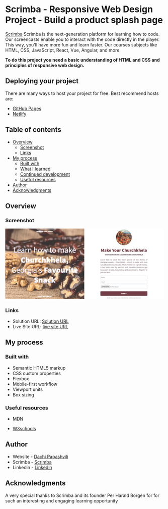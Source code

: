# Scrimba - Responsive Web Design Project - Build a product splash page

[Scrimba](https://scrimba.com/allcourses) Scrimba is the next-generation platform for learning how to code. Our screencasts enable you to interact with the code directly in the player. This way, you'll have more fun and learn faster. Our courses subjects like HTML, CSS, JavaScript, React, Vue, Angular, and more.


**To do this project you need a basic understanding of HTML and CSS and principles of responsive web design.**


## Deploying your project

There are many ways to host your project for free. Best recommend hosts are:

- [GitHub Pages](https://pages.github.com/)
- [Netlify](https://www.netlify.com/)

## Table of contents

- [Overview](#overview)
  - [Screenshot](#screenshot)
  - [Links](#links)
- [My process](#my-process)
  - [Built with](#built-with)
  - [What I learned](#what-i-learned)
  - [Continued development](#continued-development)
  - [Useful resources](#useful-resources)
- [Author](#author)
- [Acknowledgments](#acknowledgments)


## Overview

### Screenshot

![](./images/screenshot.png)



### Links

- Solution URL: [Solution URL](https://github.com/Dachi-Papashvili88/georgian-tour)
- Live Site URL: [live site URL](https://dachi-papashvili88.github.io/georgian-tour/)

## My process

### Built with

- Semantic HTML5 markup
- CSS custom properties
- Flexbox
- Mobile-first workflow
- Viewport units
- Box sizing


### Useful resources

- [MDN](https://developer.mozilla.org/en-US/) 

- [W3schools](https://www.w3schools.com/) 

## Author

- Website - [Dachi Papashvili](https://github.com/Dachi-Papashvili88)
- Scrimba - [Scrimba](https://scrimba.com/allcourses)
- Linkedin - [Linkedin](https://www.linkedin.com/feed/)


## Acknowledgments

A very special thanks to Scrimba and its founder Per Harald Borgen for for such an interesting and engaging learning opportunity 


